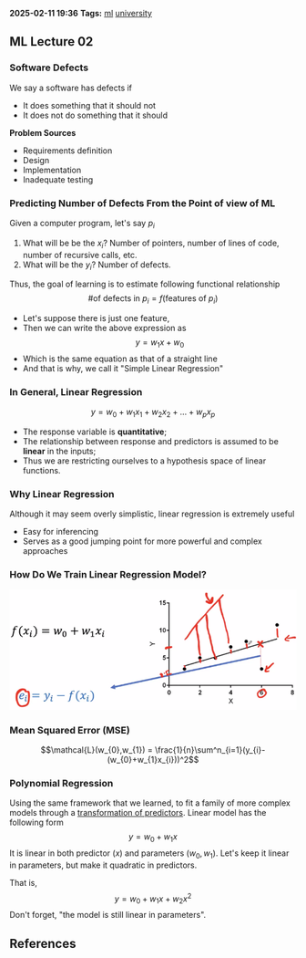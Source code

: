 **2025-02-11 19:36**
**Tags:** [ml](../2%20-%20tags/ml.md) [university](../3%20-%20indexes/university.md)

## ML Lecture 02
### Software Defects
We say a software has defects if
- It does something that it should not
- It does not do something that it should

**Problem Sources**
- Requirements definition
- Design
- Implementation
- Inadequate testing

### Predicting Number of Defects From the Point of view of ML
Given a computer program, let's say $p_i$
1. What will be be the $x_i$? Number of pointers, number of lines of code, number of recursive calls, etc.
2. What will be the $y_i$? Number of defects.

Thus, the goal of learning is to estimate following functional relationship
$$\text{\# of defects in } p_{i} = f(\text{features of }p_{i})$$
- Let's suppose there is just one feature,
- Then we can write the above expression as 
$$y=w_{1}x+w_{0}$$
- Which is the same equation as that of a straight line
- And that is why, we call it "Simple Linear Regression"

### In General, Linear Regression
$$y = w_{0}+w_{1}x_{1}+w_{2}x_{2}+\dots+w_{p}x_{p}$$
- The response variable is **quantitative**;
- The relationship between response and predictors is assumed to be **linear** in the inputs;
- Thus we are restricting ourselves to a hypothesis space of linear functions.

### Why Linear Regression
Although it may seem overly simplistic, linear regression is extremely useful
- Easy for inferencing
- Serves as a good jumping point for more powerful and complex approaches

### How Do We Train Linear Regression Model?

![](../attachments/Pasted%20image%2020250211201726.png)

### Mean Squared Error (MSE)
$$\mathcal{L}(w_{0},w_{1}) = \frac{1}{n}\sum^n_{i=1}(y_{i}-(w_{0}+w_{1}x_{i}))^2$$

### Polynomial Regression
Using the same framework that we learned, to fit a family of more complex models through a <ins>transformation of predictors</ins>.
Linear model has the following form
$$y=w_{0}+w_{1}x$$
It is linear in both predictor ($x$) and parameters ($w_0, w_1$).
Let's keep it linear in parameters, but make it quadratic in predictors.

That is,
$$y=w_{0}+w_{1}x+w_{2}x^2$$
Don't forget, "the model is still linear in parameters".

## References